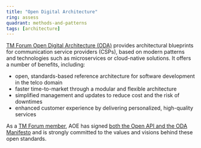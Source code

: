```yaml
---
title: "Open Digital Architecture"
ring: assess
quadrant: methods-and-patterns
tags: [architecture]
---
```


[TM Forum Open Digital Architecture (ODA)](https://www.tmforum.org/oda/) provides architectural blueprints for
communication service providers (CSPs), based on modern patterns and technologies such as microservices or
cloud-native solutions. It offers a number of benefits, including:

- open, standards-based reference architecture for software development in the telco domain
- faster time-to-market through a modular and flexible architecture
- simplified management and updates to reduce cost and the risk of downtimes
- enhanced customer experience by delivering personalized, high-quality services

As a [TM Forum member](https://www.tmforum.org/membership/current-members/), AOE has signed [both the Open API and
the ODA Manifesto](https://www.tmforum.org/oda-interactive-map/open-digital-architecture-open-api-manifesto/) and is
strongly committed to the values and visions behind these open standards.
